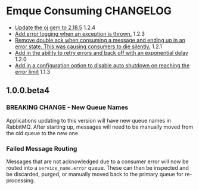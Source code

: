 # Emque Consuming CHANGELOG

- [Update the oj gem to 2.18.5](https://github.com/emque/emque-consuming/pull/67) 1.2.4
- [Add error logging when an exception is thrown.](https://github.com/emque/emque-consuming/pull/65) 1.2.3
- [Remove double ack when consuming a message and ending up in an error state. This was causing consumers to die silently.](https://github.com/emque/emque-consuming/pull/59) 1.2.1
- [Add in the ability to retry errors and back off with an exponential delay](https://github.com/emque/emque-consuming/pull/55) 1.2.0
- [Add in a configuration option to disable auto shutdown on reaching the error limit](https://github.com/emque/emque-consuming/pull/58) 1.1.3

## 1.0.0.beta4

### BREAKING CHANGE - New Queue Names
Applications updating to this version will have new queue names in RabbitMQ.
After starting up, messages will need to be manually moved
from the old queue to the new one.

### Failed Message Routing
Messages that are not acknowledged due to a consumer error will now be routed
into a `service_name.error` queue. These can then be inspected and be discarded,
purged, or manually moved back to the primary queue for re-processing.

